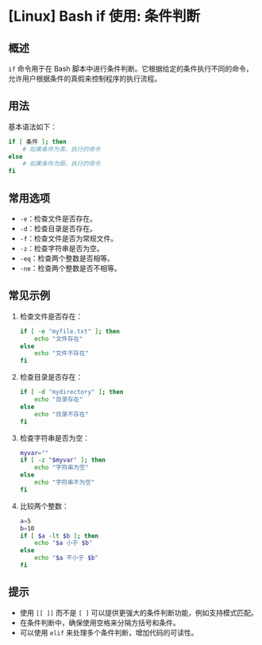 # [Linux] Bash if 使用: 条件判断

## 概述
`if` 命令用于在 Bash 脚本中进行条件判断。它根据给定的条件执行不同的命令，允许用户根据条件的真假来控制程序的执行流程。

## 用法
基本语法如下：
```bash
if [ 条件 ]; then
    # 如果条件为真，执行的命令
else
    # 如果条件为假，执行的命令
fi
```

## 常用选项
- `-e`：检查文件是否存在。
- `-d`：检查目录是否存在。
- `-f`：检查文件是否为常规文件。
- `-z`：检查字符串是否为空。
- `-eq`：检查两个整数是否相等。
- `-ne`：检查两个整数是否不相等。

## 常见示例
1. 检查文件是否存在：
    ```bash
    if [ -e "myfile.txt" ]; then
        echo "文件存在"
    else
        echo "文件不存在"
    fi
    ```

2. 检查目录是否存在：
    ```bash
    if [ -d "mydirectory" ]; then
        echo "目录存在"
    else
        echo "目录不存在"
    fi
    ```

3. 检查字符串是否为空：
    ```bash
    myvar=""
    if [ -z "$myvar" ]; then
        echo "字符串为空"
    else
        echo "字符串不为空"
    fi
    ```

4. 比较两个整数：
    ```bash
    a=5
    b=10
    if [ $a -lt $b ]; then
        echo "$a 小于 $b"
    else
        echo "$a 不小于 $b"
    fi
    ```

## 提示
- 使用 `[[ ]]` 而不是 `[ ]` 可以提供更强大的条件判断功能，例如支持模式匹配。
- 在条件判断中，确保使用空格来分隔方括号和条件。
- 可以使用 `elif` 来处理多个条件判断，增加代码的可读性。